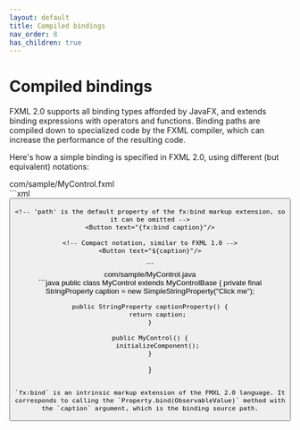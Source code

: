 ```yaml
---
layout: default
title: Compiled bindings
nav_order: 8
has_children: true
---
```


# Compiled bindings
FXML 2.0 supports all binding types afforded by JavaFX, and extends binding expressions with operators and functions. Binding paths are compiled down to specialized code by the FXML compiler, which can increase the performance of the resulting code.

Here's how a simple binding is specified in FXML 2.0, using different (but equivalent) notations:

<div class="filename">com/sample/MyControl.fxml</div>
```xml
<VBox xmlns="http://javafx.com/javafx" xmlns:fx="http://jfxcore.org/fxml/2.0"
      fx:class="com.sample.MyControl">
    <!-- fx:bind markup extension with binding source path -->
    <Button text="{fx:bind path=caption}"/>

    <!-- 'path' is the default property of the fx:bind markup extension, so it can be omitted -->
    <Button text="{fx:bind caption}"/>

    <!-- Compact notation, similar to FXML 1.0 -->
    <Button text="${caption}"/>
</VBox>
```

<div class="filename">com/sample/MyControl.java</div>
```java
public class MyControl extends MyControlBase {
    private final StringProperty caption = new SimpleStringProperty("Click me");

    public StringProperty captionProperty() {
        return caption;
    }

    public MyControl() {
        initializeComponent();
    }
}
```

`fx:bind` is an intrinsic markup extension of the FMXL 2.0 language. It corresponds to calling the `Property.bind(ObservableValue)` method with the `caption` argument, which is the binding source path.